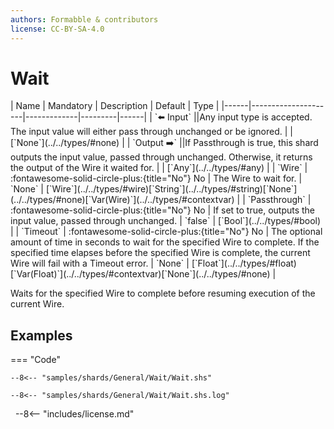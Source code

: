 ```yaml
---
authors: Formabble & contributors
license: CC-BY-SA-4.0
---
```



# Wait

<div class="sh-parameters" markdown="1">
| Name | Mandatory | Description | Default | Type |
|------|---------------------|-------------|---------|------|
| `⬅️ Input` ||Any input type is accepted. The input value will either pass through unchanged or be ignored. | | [`None`](../../types/#none) |
| `Output ➡️` ||If Passthrough is true, this shard outputs the input value, passed through unchanged. Otherwise, it returns the output of the Wire it waited for. | | [`Any`](../../types/#any) |
| `Wire` | :fontawesome-solid-circle-plus:{title="No"} No  | The Wire to wait for. | `None` | [`Wire`](../../types/#wire)[`String`](../../types/#string)[`None`](../../types/#none)[`Var(Wire)`](../../types/#contextvar) |
| `Passthrough` | :fontawesome-solid-circle-plus:{title="No"} No  | If set to true, outputs the input value, passed through unchanged. | `false` | [`Bool`](../../types/#bool) |
| `Timeout` | :fontawesome-solid-circle-plus:{title="No"} No  | The optional amount of time in seconds to wait for the specified Wire to complete. If the specified time elapses before the specified Wire is complete, the current Wire will fail with a Timeout error. | `None` | [`Float`](../../types/#float)[`Var(Float)`](../../types/#contextvar)[`None`](../../types/#none) |

</div>

Waits for the specified Wire to complete before resuming execution of the current Wire.

## Examples

=== "Code"

  ```x86asm linenums="1"
  --8<-- "samples/shards/General/Wait/Wait.shs"
  ```

  ```
  --8<-- "samples/shards/General/Wait/Wait.shs.log"
  ```
&nbsp;
--8<-- "includes/license.md"

